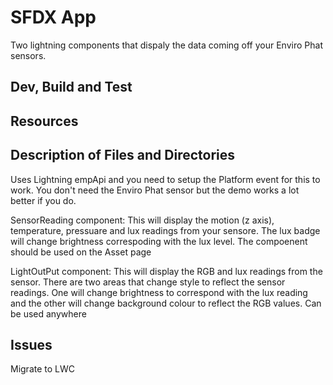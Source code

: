 # SFDX App

Two lightning components that dispaly the data coming off your Enviro Phat sensors. 

## Dev, Build and Test

## Resources

## Description of Files and Directories
Uses Lightning empApi and you need to setup the Platform event for this to work. You don't need the Enviro Phat sensor but the demo works a lot better if you do.

SensorReading component: This will display the motion (z axis), temperature, pressuare and lux readings from your sensore.
                         The lux badge will change brightness correspoding with the lux level.
                         The compoenent should be used on the Asset page
                    
LightOutPut component: This will display the RGB and lux readings from the sensor. There are two areas that change style to                          reflect the sensor readings. One will change brightness to correspond with the lux reading and the                            other will change background colour to reflect the RGB values.
                       Can be used anywhere

## Issues
Migrate to LWC
